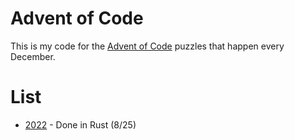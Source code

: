 # Advent of Code

This is my code for the [Advent of Code](https://adventofcode.com/) puzzles that happen every December.

# List
* [2022](https://github.com/SrGesus/AdventofCode/tree/main/AoC2022) - Done in Rust (8/25)
